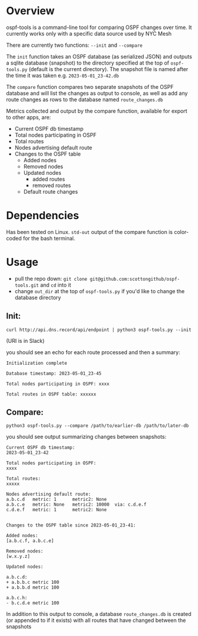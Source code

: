 # Overview
ospf-tools is a command-line tool for comparing OSPF changes over time. It currently works only with a specific data source used by NYC Mesh

There are currently two functions: `--init` and `--compare`

The `init` function takes an OSPF database (as serialized JSON) and outputs a sqlite database (snapshot) to the directory specified at the top of `ospf-tools.py` (default is the current directory). The snapshot file is named after the time it was taken e.g. `2023-05-01_23-42.db`

The `compare` function compares two separate snapshots of the OSPF database and will list the changes as output to console, as well as add any route changes as rows to the database named `route_changes.db`

Metrics collected and output by the compare function, available for export to other apps, are:

* Current OSPF db timestamp
* Total nodes participating in OSPF
* Total routes 
* Nodes advertising default route
* Changes to the OSPF table
  + Added nodes
  + Removed nodes 
  + Updated nodes
    + added routes
    + removed routes
  + Default route changes


# Dependencies
Has been tested on Linux. `std-out` output of the compare function is color-coded for the bash terminal.

# Usage

* pull the repo down: `git clone git@github.com:scottongithub/ospf-tools.git` and `cd` into it
* change `out_dir` at the top of `ospf-tools.py` if you'd like to change the database directory

## Init:

`curl http://api.dns.record/api/endpoint | python3 ospf-tools.py --init`

(URI is in Slack)

you should see an echo for each route processed and then a summary:
```
Initialization complete

Database timestamp: 2023-05-01_23-45 

Total nodes participating in OSPF: xxxx

Total routes in OSPF table: xxxxxx
````

## Compare:
`python3 ospf-tools.py --compare /path/to/earlier-db /path/to/later-db`

you should see output summarizing changes between snapshots:

```
Current OSPF db timestamp:
2023-05-01_23-42
 
Total nodes participating in OSPF: 
xxxx
 
Total routes: 
xxxxx
 
Nodes advertising default route:  
a.b.c.d   metric: 1      metric2: None
a.b.c.e   metric: None   metric2: 10000  via: c.d.e.f
c.d.e.f   metric: 1      metric2: None


Changes to the OSPF table since 2023-05-01_23-41:
 
Added nodes:  
[a.b.c.f, a.b.c.e]
 
Removed nodes:  
[w.x.y.z]
 
Updated nodes:  

a.b.c.d:
+ a.b.b.c metric 100 
+ a.b.b.d metric 100 

a.b.c.h:
- b.c.d.e metric 100 
```

In addition to this output to console, a database `route_changes.db` is created (or appended to if it exists) with all routes that have changed between the snapshots







